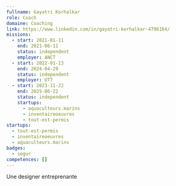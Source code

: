 ```yaml
---
fullname: Gayatri Korhalkar
role: Coach
domaine: Coaching
link: https://www.linkedin.com/in/gayatri-korhalkar-4796164/
missions:
  - start: 2021-01-11
    end: 2021-06-11
    status: independent
    employer: ANCT
  - start: 2022-01-13
    end: 2024-04-29
    status: independent
    employer: UT7
  - start: 2023-11-22
    end: 2025-06-22
    status: independent
    startups:
      - aquaculteurs.marins
      - inventaireoeuvres
      - tout-est-permis
startups:
  - tout-est-permis
  - inventaireoeuvres
  - aquaculteurs.marins
badges:
  - segur
competences: []
---
```

Une designer entreprenante